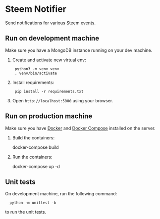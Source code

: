 Steem Notifier
==============

Send notifications for various Steem events.

Run on development machine
--------------------------

Make sure you have a MongoDB instance running on your dev machine.

1. Create and activate new virtual env:

        python3 -m venv venv
        . venv/bin/activate


2. Install requirements:
  
        pip install -r requirements.txt


3. Open `http://localhost:5000` using your browser.


Run on production machine
-------------------------

Make sure you have [Docker](https://www.docker.com) and [Docker Compose](https://docs.docker.com/compose/) installed on the server.

1. Build the containers:

      docker-compose build

2. Run the containers:

      docker-compose up -d


Unit tests
----------

On development machine, run the following command:

      python -m unittest -b

to run the unit tests.

